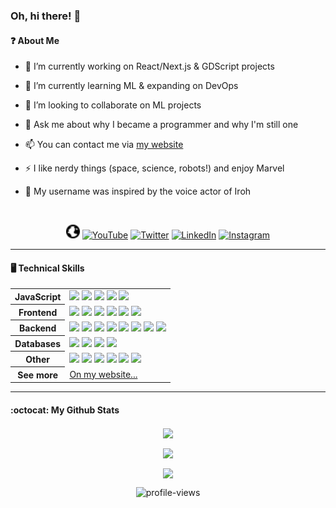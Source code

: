 ### Oh, hi there! 👋


#### ❓ About Me


- 🔭 I’m currently working on React/Next.js & GDScript projects

- 🌱 I’m currently learning ML & expanding on DevOps

- 👯 I’m looking to collaborate on ML projects

- 💬 Ask me about why I became a programmer and why I'm still one

- 📫 You can contact me via [my website](https://kristech.io)

- ⚡ I like nerdy things (space, science, robots!) and enjoy Marvel

- 🧠 My username was inspired by the voice actor of Iroh
  
<br />

<p align="center">
  <a href="https://kristech.io"><img alt="kristech.io" width="22px" src="https://raw.githubusercontent.com/iconic/open-iconic/master/svg/globe.svg" /></a>
  <a href="https://www.youtube.com/@kristech_io"><img alt="YouTube" width="22px" src="https://cdn.jsdelivr.net/npm/simple-icons@v3/icons/youtube.svg" /></a>
  <a href="https://twitter.com/kristech_io"><img alt="Twitter" width="22px" src="https://cdn.jsdelivr.net/npm/simple-icons@v3/icons/twitter.svg" /></a>
  <a href="https://www.linkedin.com/in/kristopher-ali/"><img alt="LinkedIn" width="22px" src="https://cdn.jsdelivr.net/npm/simple-icons@v3/icons/linkedin.svg" /></a>
  <a href="https://instagram.com/kristech_io"><img alt="Instagram" width="22px" src="https://cdn.jsdelivr.net/npm/simple-icons@v3/icons/instagram.svg" /></a>
</p>

---

#### 🖥️ Technical Skills

<table style="width:100%">
    <th>JavaScript</th>
    <td>
      <a href="#"><img src="https://img.shields.io/badge/-React-black?logo=react&logoColor=Crayola" /></a>
      <a href="#"><img src="https://img.shields.io/badge/-JavaScript-black?logo=javascript" /></a>
      <a href="#"><img src="https://img.shields.io/badge/-TypeScript-007ACC?logo=typescript&logoColor=white" /></a>
      <a href="#"><img src="https://img.shields.io/badge/-JQuery-000396?logo=jquery" /></a>
      <a href="#"><img src="https://img.shields.io/badge/-Nodejs-339933?logo=Node.js&logoColor=white" /></a>
    </td>
  </tr>
  <tr>
    <th>Frontend</th>
    <td>
      <a href="#"><img src="https://img.shields.io/badge/-JSX-black?logo=react&logoColor=Crayola" /></a>
      <a href="#"><img src="https://img.shields.io/badge/-HTML5-E34F26?logo=html5&logoColor=white" /></a>
      <a href="#"><img src="https://img.shields.io/badge/-CSS3-1572B6?logo=css3" /></a>
      <a href="#"><img src="https://img.shields.io/badge/-Sass-eeeeff?logo=sass" /></a>
      <a href="#"><img src="https://img.shields.io/badge/-Bootstrap-black?logo=bootstrap" /></a>
      <a href="#"><img src="https://img.shields.io/badge/-Material%20UI-444444?logo=material-ui" /></a>
    </td>
  </tr>
  <tr>
    <th>Backend</th>
    <td>
      <a href="#"><img src="https://img.shields.io/badge/-C%23-0A1C5E?logo=c%2B%2B&logoColor=Crayola" /></a>
      <a href="#"><img src="https://img.shields.io/badge/-C++-78afc1?logo=c%2B%2B&logoColor=white" /></a>
      <a href="#"><img src="https://img.shields.io/badge/-C-787CB5?logo=c&logoColor=Crayola" /></a>
      <a href="#"><img src="https://img.shields.io/badge/-Java-007396?logo=java" /></a>
      <a href="#"><img src="https://img.shields.io/badge/-Python-ffff47?logo=python" /></a>
      <a href="#"><img src="https://img.shields.io/badge/-Go-4A99B0?logo=go&logoColor=white" /></a>
      <a href="#"><img src="https://img.shields.io/badge/-PHP-787CB5?logo=PHP&logoColor=black" /></a>
      <a href="#"><img src="https://img.shields.io/badge/-COBOL-4875B5" /></a>
    </td>
  </tr>
  <tr>
    <th>Databases</th>
    <td>
      <a href="#"><img src="https://img.shields.io/badge/-Firestore-black?logo=firebase" /></a>
      <a href="#"><img src="https://img.shields.io/badge/-Firebase RDB-black?logo=firebase" /></a>
      <a href="#"><img src="https://img.shields.io/badge/-MySQL-4479A1?logo=mysql&logoColor=white" /></a>
      <a href="#"><img src="https://img.shields.io/badge/-MongoDB-black?&logo=mongodb" /></a>
    </td>
  </tr>
  <tr>
    <th>Other</th>
    <td>
      <a href="#"><img src="https://img.shields.io/badge/Firebase-FFCA28?logo=firebase&logoColor=white" /></a>
      <a href="#"><img src="https://img.shields.io/badge/-Wordpress-2396EF?logo=wordpress&logoColor=white" /></a>
      <a href="#"><img src="https://img.shields.io/badge/-Unity-222222?logo=unity&logoColor=white" /></a>
      <a href="#"><img src="https://img.shields.io/badge/-Docker-2496ED?logo=docker&logoColor=white" /></a>
      <a href="#"><img src="https://img.shields.io/badge/-Git-black?logo=git" /></a>
      <a href="#"><img src="https://img.shields.io/badge/-GitHub-181717?logo=github" /></a>
    </td>
  </tr>
  <tr>
    <th>See more</th>
    <td>
      <a href="https://kristech.io">On my website...</a>
    </td>
  </tr>
</table>

---

#### :octocat: My Github Stats

<p align="center">
    <a href="#"><img align="center" src="https://github-readme-stats.vercel.app/api?username=makosai&theme=default&show_icons=true&count_private=true&include_all_commits=true&custom_title=Makosai%27s%20statistics" /></a>
</p>
<p align="center">
    <a href="#"><img align="center" src="https://github-readme-stats.vercel.app/api/top-langs/?username=Makosai&layout=compact&theme=default&hide=cmake,makefile&langs_count=10" /></a>
</p>
<p align="center">
    <a href="#"><img align="center" src="https://github-readme-streak-stats.herokuapp.com/?user=makosai" /></a>
</p>
<p align="center"> <img src="https://komarev.com/ghpvc/?username=makosai" alt="profile-views"> </p>
